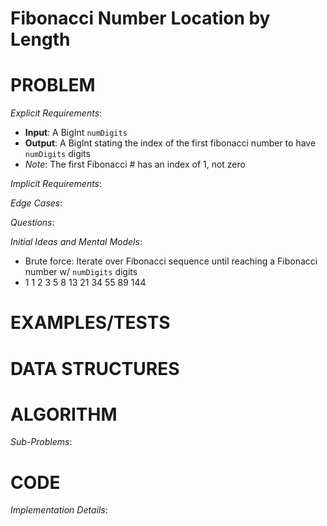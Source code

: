 # Fibonacci Number Location by Length

# PROBLEM

_Explicit Requirements_:

- **Input**: A BigInt `numDigits`
- **Output**: A BigInt stating the index of the first fibonacci number to have `numDigits` digits
- _Note_: The first Fibonacci # has an index of 1, not zero

_Implicit Requirements_:

_Edge Cases_:

_Questions_:

_Initial Ideas and Mental Models_:

- Brute force: Iterate over Fibonacci sequence until reaching a Fibonacci number w/ `numDigits` digits
- 1 1 2 3 5 8 13 21 34 55 89 144

# EXAMPLES/TESTS

# DATA STRUCTURES

# ALGORITHM

_Sub-Problems_:

# CODE

_Implementation Details_:
